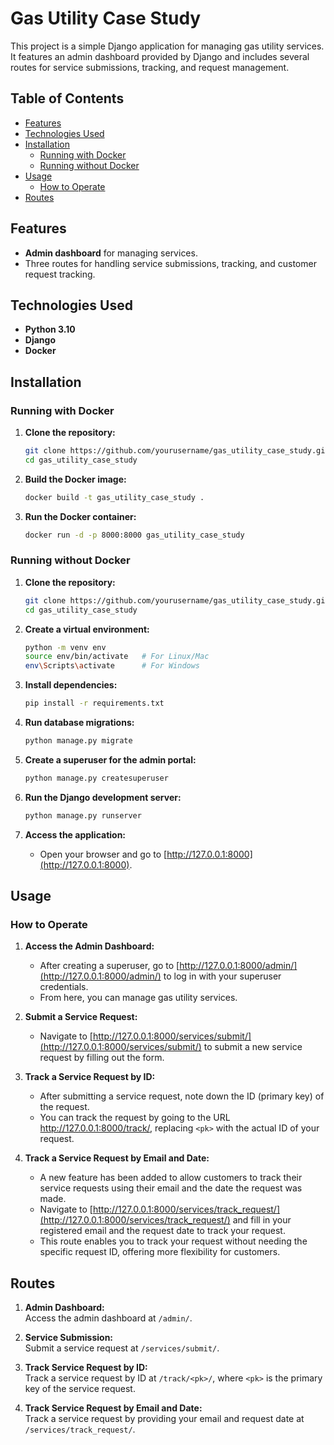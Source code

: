 # Gas Utility Case Study

This project is a simple Django application for managing gas utility services. It features an admin dashboard provided by Django and includes several routes for service submissions, tracking, and request management.

## Table of Contents
- [Features](#features)
- [Technologies Used](#technologies-used)
- [Installation](#installation)
  - [Running with Docker](#running-with-docker)
  - [Running without Docker](#running-without-docker)
- [Usage](#usage)
  - [How to Operate](#how-to-operate)
- [Routes](#routes)

## Features
- **Admin dashboard** for managing services.
- Three routes for handling service submissions, tracking, and customer request tracking.
  
## Technologies Used
- **Python 3.10**
- **Django**
- **Docker**

## Installation

### Running with Docker
1. **Clone the repository:**
   ```bash
   git clone https://github.com/yourusername/gas_utility_case_study.git
   cd gas_utility_case_study
   ```

2. **Build the Docker image:**
   ```bash
   docker build -t gas_utility_case_study .
   ```

3. **Run the Docker container:**
   ```bash
   docker run -d -p 8000:8000 gas_utility_case_study
   ```

### Running without Docker
1. **Clone the repository:**
   ```bash
   git clone https://github.com/yourusername/gas_utility_case_study.git
   cd gas_utility_case_study
   ```

2. **Create a virtual environment:**
   ```bash
   python -m venv env
   source env/bin/activate   # For Linux/Mac
   env\Scripts\activate      # For Windows
   ```

3. **Install dependencies:**
   ```bash
   pip install -r requirements.txt
   ```

4. **Run database migrations:**
   ```bash
   python manage.py migrate
   ```

5. **Create a superuser for the admin portal:**
   ```bash
   python manage.py createsuperuser
   ```

6. **Run the Django development server:**
   ```bash
   python manage.py runserver
   ```

7. **Access the application:**
   - Open your browser and go to [http://127.0.0.1:8000](http://127.0.0.1:8000).

## Usage

### How to Operate
1. **Access the Admin Dashboard:**
   - After creating a superuser, go to [http://127.0.0.1:8000/admin/](http://127.0.0.1:8000/admin/) to log in with your superuser credentials.
   - From here, you can manage gas utility services.

2. **Submit a Service Request:**
   - Navigate to [http://127.0.0.1:8000/services/submit/](http://127.0.0.1:8000/services/submit/) to submit a new service request by filling out the form.

3. **Track a Service Request by ID:**
   - After submitting a service request, note down the ID (primary key) of the request.
   - You can track the request by going to the URL [http://127.0.0.1:8000/track/<pk>](http://127.0.0.1:8000/track/<pk>), replacing `<pk>` with the actual ID of your request.

4. **Track a Service Request by Email and Date:**
   - A new feature has been added to allow customers to track their service requests using their email and the date the request was made.
   - Navigate to [http://127.0.0.1:8000/services/track_request/](http://127.0.0.1:8000/services/track_request/) and fill in your registered email and the request date to track your request.
   - This route enables you to track your request without needing the specific request ID, offering more flexibility for customers.

## Routes
1. **Admin Dashboard:**  
   Access the admin dashboard at `/admin/`.

2. **Service Submission:**  
   Submit a service request at `/services/submit/`.

3. **Track Service Request by ID:**  
   Track a service request by ID at `/track/<pk>/`, where `<pk>` is the primary key of the service request.

4. **Track Service Request by Email and Date:**  
   Track a service request by providing your email and request date at `/services/track_request/`.
